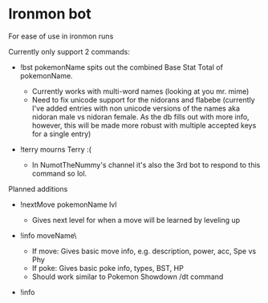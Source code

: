 # Ironmon bot

For ease of use in ironmon runs

Currently only support 2 commands:

* !bst pokemonName spits out the combined Base Stat Total of pokemonName.
  * Currently works with multi-word names (looking at you mr. mime)
  * Need to fix unicode support for the nidorans and flabebe (currently I've added entries with non unicode versions of the names aka nidoran male vs nidoran female. As the db fills out with more info, however, this will be made more robust with multiple accepted keys for a single entry)

* !terry mourns Terry :(
  * In NumotTheNummy's channel it's also the 3rd bot to respond to this command so lol.

Planned additions

* !nextMove pokemonName lvl 
  * Gives next level for when a move will be learned by leveling up

* !info moveName\
  * If move: Gives basic move info, e.g. description, power, acc, Spe vs Phy
  * If poke: Gives basic poke info, types, BST, HP 
  * Should work similar to Pokemon Showdown /dt command

* !info 